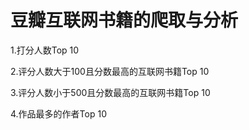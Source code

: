 # 豆瓣互联网书籍的爬取与分析

1.打分人数Top 10  
  
2.评分人数大于100且分数最高的互联网书籍Top 10  
  
3.评分人数小于500且分数最高的互联网书籍Top 10  
  
4.作品最多的作者Top 10  
